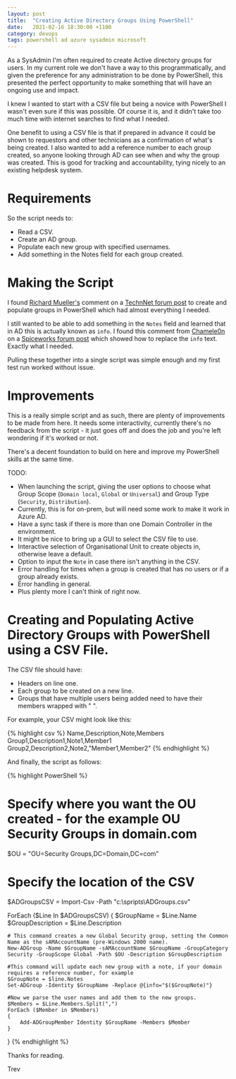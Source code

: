 ```yaml
---
layout: post
title:  "Creating Active Directory Groups Using PowerShell"
date:   2021-02-16 18:30:00 +1100
category: devops
tags: powershell ad azure sysadmin microsoft
---
```


As a SysAdmin I'm often required to create Active directory groups for users. In my current role we don't have a way to this programmatically, and given the preference for any administration to be done by PowerShell, this presented the perfect opportunity to make something that will have an ongoing use and impact.

I knew I wanted to start with a CSV file but being a novice with PowerShell I wasn't even sure if this was possible. Of course it is, and it didn't take too much time with internet searches to find what I needed.

One benefit to using a CSV file is that if prepared in advance it could be shown to requestors and other technicians as a confirmation of what's being created. I also wanted to add a reference number to each group created, so anyone looking through AD can see when and why the group was created. This is good for tracking and accountability, tying nicely to an existing helpdesk system.

# Requirements

So the script needs to:
- Read a CSV.
- Create an AD group.
- Populate each new group with specified usernames.
- Add something in the Notes field for each group created.

# Making the Script

I found [Richard Mueller's](https://social.technet.microsoft.com/profile/richard%20mueller/?ws=usercard-mini) comment on a [TechnNet forum post](https://social.technet.microsoft.com/Forums/windowsserver/en-US/f2200d65-a79e-41ae-b9e7-48b4f408b70c/create-active-directory-groups-with-users-from-csv?forum=winserverpowershell) to create and populate groups in PowerShell which had almost everything I needed.

I still wanted to be able to add something in the ``Notes`` field and learned that in AD this is actually known as ``info``. I found this comment from [Chamele0n](https://community.spiceworks.com/people/chamele0n) on a [Spiceworks forum post](https://community.spiceworks.com/topic/1358650-new-adgroup-with-notes-field) which showed how to replace the ``info`` text. Exactly what I needed.

Pulling these together into a single script was simple enough and my first test run worked without issue.

# Improvements

This is a really simple script and as such, there are plenty of improvements to be made from here. It needs some interactivity, currently there's no feedback from the script - it just goes off and does the job and you're left wondering if it's worked or not.

There's a decent foundation to build on here and improve my PowerShell skills at the same time.

TODO:
- When launching the script, giving the user options to choose what Group Scope (``Domain local``, ``Global`` or ``Universal``) and Group Type (``Security``, ``Distribution``).
- Currently, this is for on-prem, but will need some work to make it work in Azure AD.
- Have a sync task if there is more than one Domain Controller in the environment.
- It might be nice to bring up a GUI to select the CSV file to use.
- Interactive selection of Organisational Unit to create objects in, otherwise leave a default.
- Option to input the ``Note`` in case there isn't anything in the CSV.
- Error handling for times when a group is created  that has no users or if a group already exists.
- Error handling in general.
- Plus plenty more I can't think of right now.

# Creating and Populating Active Directory Groups with PowerShell using a CSV File.

The CSV file should have:
- Headers on line one.
- Each group to be created on a new line.
- Groups that have multiple users being added need to have their members wrapped with " ".

For example, your CSV might look like this:

{% highlight csv %}
Name,Description,Note,Members
Group1,Description1,Note1,Member1
Group2,Description2,Note2,"Member1,Member2"
{% endhighlight %}

And finally, the script as follows:

{% highlight PowerShell %}
# Specify where you want the OU created - for the example OU Security Groups in domain.com
$OU = "OU=Security Groups,DC=Domain,DC=com"

# Specify the location of the CSV
$ADGroupsCSV = Import-Csv -Path "c:\spripts\ADGroups.csv"

ForEach ($Line In $ADGroupsCSV)
{
    $GroupName = $Line.Name
    $GroupDescription = $Line.Description

    # This command creates a new Global Security group, setting the Common Name as the sAMAccountName (pre-Windows 2000 name).
    New-ADGroup -Name $GroupName -sAMAccountName $GroupName -GroupCategory Security -GroupScope Global -Path $OU -Description $GroupDescription

    #This command will update each new group with a note, if your domain requires a reference number, for example
    $GroupNote = $line.Notes
    Set-ADGroup -Identity $GroupName -Replace @{info="$($GroupNote)"}

    #Now we parse the user names and add them to the new groups.
    $Members = $Line.Members.Split(",")
    ForEach ($Member in $Members)
    {
        Add-ADGroupMember Identity $GroupName -Members $Member
    }
}
{% endhighlight %}


Thanks for reading.

Trev
